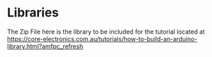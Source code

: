 # Libraries
The Zip File here is the library to be included for the tutorial located at https://core-electronics.com.au/tutorials/how-to-build-an-arduino-library.html?amfpc_refresh
